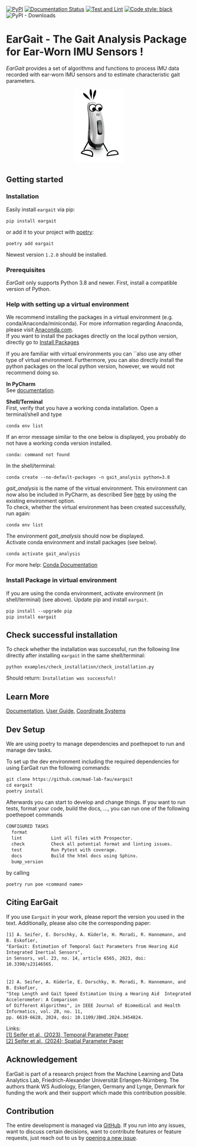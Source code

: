 [![PyPI](https://img.shields.io/pypi/v/eargait)](https://pypi.org/project/eargait/)
[![Documentation Status](https://readthedocs.org/projects/eargait/badge/?version=latest)](https://eargait.readthedocs.io/en/latest/?badge=latest)
[![Test and Lint](https://github.com/mad-lab-fau/eargait/actions/workflows/test-and-lint.yml/badge.svg?branch=main)](https://github.com/mad-lab-fau/eargait/actions/workflows/test-and-lint.yml)
[![Code style: black](https://img.shields.io/badge/code%20style-black-000000.svg)](https://github.com/psf/black)
![PyPI - Downloads](https://img.shields.io/pypi/dm/eargait)

# EarGait - The Gait Analysis Package for Ear-Worn IMU Sensors !

*EarGait* provides a set of algorithms and functions to process IMU data recorded with ear-worn IMU sensors and to 
estimate characteristic gait parameters. 


<p align="center">
  <img src="./docs/_static/logo/WalkingHearingAid.png" height="200"/>
</p>

## Getting started

### Installation

Easily install `eargait` via pip:
```
pip install eargait
```

or add it to your project with [poetry](https://python-poetry.org/):
```
poetry add eargait
```

Newest version `1.2.0` should be installed.

### Prerequisites
*EarGait* only supports Python 3.8 and newer.
First, install a compatible version of Python.

### Help with setting up a virtual environment
We recommend installing the packages in a virtual environment (e.g. conda/Anaconda/miniconda).
For more information regarding Anaconda, please visit [Anaconda.com](https://docs.anaconda.com/anaconda/install/index.html). <br />
If you want to install the packages directly on the local python version, directly go to [Install Packages](#install-packages)  <br />

If you are familiar with virtual environments you can ``also use any other type of virtual environment. 
Furthermore, you can also directly install the python packages on the local python version, however, we would not recommend doing so.

**In PyCharm** <br />
See [documentation](https://www.jetbrains.com/help/pycharm/conda-support-creating-conda-virtual-environment.html).

**Shell/Terminal** <br /> 
First, verify that you have a working conda installation. Open a terminal/shell and type
```
conda env list
```
If an error message similar to the one below is displayed, you probably do not have a working conda version installed. 
```
conda: command not found
```
In the shell/terminal:
```
conda create --no-default-packages -n gait_analysis python=3.8
```
*gait_analysis* is the name of the virtual environment. This environment can now also be included in PyCharm, 
as described See [here](https://www.jetbrains.com/help/pycharm/conda-support-creating-conda-virtual-environment.html) 
by using the existing environment option. <br /> 
To check, whether the virtual environment has been created successfully, run again:
```
conda env list
```
The environment *gait_analysis* should now be displayed.  <br /> 
Activate conda environment and install packages (see below).
 
```
conda activate gait_analysis
```

For more help: [Conda Documentation](https://docs.conda.io/projects/conda/en/latest/user-guide/tasks/manage-environments.html)


### Install Package in virtual environment
If you are using the conda environment, activate environment (in shell/terminal) (see above).
Update pip and install `eargait`.
```
pip install --upgrade pip 
pip install eargait
```

## Check successful installation

To check whether the installation was successful, run the following line directly after installing `eargait` in the same shell/terminal: 
```
python examples/check_installation/check_installation.py
```
Should return: `Installation was successful!`


## Learn More
[Documentation](https://eargait.readthedocs.io/en/latest/),
[User Guide](https://eargait.readthedocs.io/en/latest/guides/index.html#user-guides),
[Coordinate Systems](https://eargait.readthedocs.io/en/latest/guides/index.html)


## Dev Setup
We are using poetry to manage dependencies and poethepoet to run and manage dev tasks. 

To set up the dev environment including the required dependencies for using EarGait run the following commands:
```
git clone https://github.com/mad-lab-fau/eargait
cd eargait
poetry install
```
Afterwards you can start to develop and change things. 
If you want to run tests, format your code, build the docs, ..., 
you can run one of the following poethepoet commands

```
CONFIGURED TASKS
  format         
  lint           Lint all files with Prospector.
  check          Check all potential format and linting issues.
  test           Run Pytest with coverage.
  docs           Build the html docs using Sphinx.
  bump_version   
```
by calling
```
poetry run poe <command name>
```


## Citing EarGait

If you use `Eargait` in your work, please report the version you used in the text. Additionally, please also cite the corresponding paper:

```
[1] A. Seifer, E. Dorschky, A. Küderle, H. Moradi, R. Hannemann, and B. Eskofier, 
"EarGait: Estimation of Temporal Gait Parameters from Hearing Aid Integrated Inertial Sensors", 
in Sensors, vol. 23, no. 14, article 6565, 2023, doi: 10.3390/s23146565.


[2] A. Seifer, A. Küderle, E. Dorschky, H. Moradi, R. Hannemann, and B. Eskofier,
"Step Length and Gait Speed Estimation Using a Hearing Aid  Integrated Accelerometer: A Comparison
of Different Algorithms", in IEEE Journal of Biomedical and Health Informatics, vol. 28, no. 11,
pp. 6619-6628, 2024, doi: 10.1109/JBHI.2024.3454824.
```
Links: <br />
[[1] Seifer et al., (2023), Temporal Parameter Paper](https://doi.org/10.3390/s23146565) <br />
[[2] Seifer et al., (2024); Spatial Parameter Paper](https://doi.org/10.1109/JBHI.2024.3454824) <br />


## Acknowledgement

EarGait is part of a research project from the Machine Learning and Data Analytics Lab, Friedrich-Alexander Universität Erlangen-Nürnberg. The authors thank WS Audiology, Erlangen, Germany and Lynge, Denmark for funding the work and their support which made this contribution possible.


## Contribution

The entire development is managed via [GitHub](https://github.com/mad-lab-fau/eargait).
If you run into any issues, want to discuss certain decisions, want to contribute features or feature requests, just 
reach out to us by [opening a new issue](https://github.com/mad-lab-fau/eargait/issues/new/choose).

